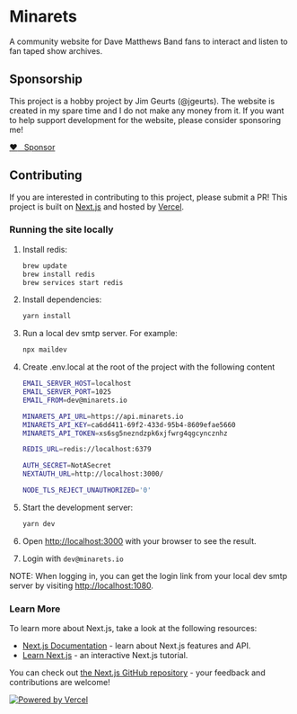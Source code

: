 # Minarets

A community website for Dave Matthews Band fans to interact and listen to fan taped show archives.

## Sponsorship

This project is a hobby project by Jim Geurts (@jgeurts). The website is created in my spare
time and I do not make any money from it. If you want to help support development for the website,
please consider sponsoring me!

<!-- markdownlint-disable MD033 -->

<a href="https://github.com/sponsors/jgeurts" class="btn btn-block" role="button">:heart: &nbsp; Sponsor</a>

<!-- markdownlint-enable MD033 -->

## Contributing

If you are interested in contributing to this project, please submit a PR! This project is built
on [Next.js](https://nextjs.org) and hosted by [Vercel](https://vercel.com).

### Running the site locally

1. Install redis:

   ```zsh
   brew update
   brew install redis
   brew services start redis
   ```

2. Install dependencies:

   ```zsh
   yarn install
   ```

3. Run a local dev smtp server. For example:

   ```zsh
   npx maildev
   ```

4. Create .env.local at the root of the project with the following content

   ```zsh
   EMAIL_SERVER_HOST=localhost
   EMAIL_SERVER_PORT=1025
   EMAIL_FROM=dev@minarets.io

   MINARETS_API_URL=https://api.minarets.io
   MINARETS_API_KEY=ca6dd411-69f2-433d-95b4-8609efae5660
   MINARETS_API_TOKEN=xs6sg5nezndzpk6xjfwrg4qgcyncznhz

   REDIS_URL=redis://localhost:6379

   AUTH_SECRET=NotASecret
   NEXTAUTH_URL=http://localhost:3000/

   NODE_TLS_REJECT_UNAUTHORIZED='0'
   ```

5. Start the development server:

   ```zsh
   yarn dev
   ```

6. Open [http://localhost:3000](http://localhost:3000) with your browser to see the result.
7. Login with `dev@minarets.io`

NOTE: When logging in, you can get the login link from your local dev smtp server by visiting <http://localhost:1080>.

### Learn More

To learn more about Next.js, take a look at the following resources:

- [Next.js Documentation](https://nextjs.org/docs) - learn about Next.js features and API.
- [Learn Next.js](https://nextjs.org/learn) - an interactive Next.js tutorial.

You can check out [the Next.js GitHub repository](https://github.com/vercel/next.js/) - your feedback and contributions are welcome!

<!-- markdownlint-disable MD033 -->

<a href="https://vercel.com?utm_source=minarets&utm_campaign=oss"><img src="public/powered-by-vercel.svg" alt="Powered by Vercel"></a>

<!-- markdownlint-enable MD033 -->
